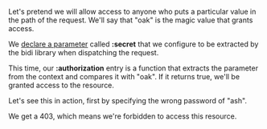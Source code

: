 Let's pretend we will allow access to anyone who puts a particular value in the path of the request. We'll say that "oak" is the magic value that grants access.

We [declare a parameter](#Parameters) called __:secret__ that we configure to be extracted by
the bidi library when dispatching the request.

This time, our __:authorization__ entry is a function that extracts the parameter from the context and compares it with "oak". If it returns true, we'll be granted access to the resource.

<resource-map/>

Let's see this in action, first by specifying the wrong password of "ash".

<request/>

<response/>

We get a 403, which means we're forbidden to access this resource.
